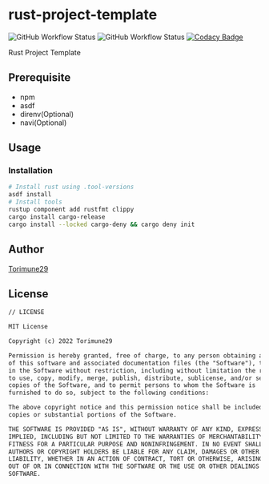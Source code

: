 # rust-project-template

<!-- editorconfig-checker-disable -->
![GitHub Workflow Status](https://img.shields.io/github/workflow/status/Torimune29/rust-project-template/CI?label=CI)
![GitHub Workflow Status](https://img.shields.io/github/workflow/status/Torimune29/rust-project-template/CD?label=CD)
[![Codacy Badge](https://app.codacy.com/project/badge/Grade/397fa9ad1fd64e089947b96118b1a87c)](https://www.codacy.com/gh/Torimune29/rust-project-template/dashboard?utm_source=github.com&amp;utm_medium=referral&amp;utm_content=Torimune29/rust-project-template&amp;utm_campaign=Badge_Grade)
<!-- editorconfig-checker-enable -->

Rust Project Template

## Prerequisite

* npm
* asdf
* direnv(Optional)
* navi(Optional)

## Usage

### Installation

```bash
# Install rust using .tool-versions
asdf install
# Install tools
rustup component add rustfmt clippy 
cargo install cargo-release
cargo install --locked cargo-deny && cargo deny init
```

## Author

[Torimune29](https://github.com/Torimune29)

## License

```txt
// LICENSE

MIT License

Copyright (c) 2022 Torimune29

Permission is hereby granted, free of charge, to any person obtaining a copy
of this software and associated documentation files (the "Software"), to deal
in the Software without restriction, including without limitation the rights
to use, copy, modify, merge, publish, distribute, sublicense, and/or sell
copies of the Software, and to permit persons to whom the Software is
furnished to do so, subject to the following conditions:

The above copyright notice and this permission notice shall be included in all
copies or substantial portions of the Software.

THE SOFTWARE IS PROVIDED "AS IS", WITHOUT WARRANTY OF ANY KIND, EXPRESS OR
IMPLIED, INCLUDING BUT NOT LIMITED TO THE WARRANTIES OF MERCHANTABILITY,
FITNESS FOR A PARTICULAR PURPOSE AND NONINFRINGEMENT. IN NO EVENT SHALL THE
AUTHORS OR COPYRIGHT HOLDERS BE LIABLE FOR ANY CLAIM, DAMAGES OR OTHER
LIABILITY, WHETHER IN AN ACTION OF CONTRACT, TORT OR OTHERWISE, ARISING FROM,
OUT OF OR IN CONNECTION WITH THE SOFTWARE OR THE USE OR OTHER DEALINGS IN THE
SOFTWARE.
```
